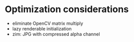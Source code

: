 Optimization considerations
===========================

 - eliminate OpenCV matrix multiply
 - lazy renderable initialization
 - zim: JPG with compressed alpha channel
